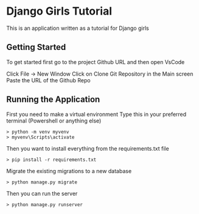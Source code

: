# Django Girls Tutorial

This is an application written as a tutorial for Django girls

## Getting Started

To get started first go to the project Github URL and then open VsCode

Click File -> New Window
Click on Clone Git Repository in the Main screen
Paste the URL of the Github Repo

## Running the Application

First you need to make a virtual environment
Type this in your preferred terminal (Powershell or anything else)

```console
> python -m venv myvenv
> myvenv\Scripts\activate
```
Then you want to install everything from the requirements.txt file

```console
> pip install -r requirements.txt
```

Migrate the existing migrations to a new database

```console
> python manage.py migrate
```

Then you can run the server

```console
> python manage.py runserver
```



